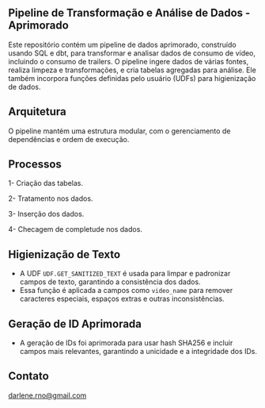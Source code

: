 ## Pipeline de Transformação e Análise de Dados - Aprimorado

Este repositório contém um pipeline de dados aprimorado, construído usando SQL e dbt, para transformar e analisar dados de consumo de vídeo, incluindo o consumo de trailers. O pipeline ingere dados de várias fontes, realiza limpeza e transformações, e cria tabelas agregadas para análise. Ele também incorpora funções definidas pelo usuário (UDFs) para higienização de dados.

## Arquitetura

O pipeline mantém uma estrutura modular, com o gerenciamento de dependências e ordem de execução.

## Processos
1- Criação das tabelas.

2- Tratamento nos dados.

3- Inserção dos dados.

4- Checagem de completude nos dados.


## Higienização de Texto

* A UDF `UDF.GET_SANITIZED_TEXT` é usada para limpar e padronizar campos de texto, garantindo a consistência dos dados.
* Essa função é aplicada a campos como `video_name` para remover caracteres especiais, espaços extras e outras inconsistências.

## Geração de ID Aprimorada

* A geração de IDs foi aprimorada para usar hash SHA256 e incluir campos mais relevantes, garantindo a unicidade e a integridade dos IDs.

## Contato
darlene.rno@gmail.com
